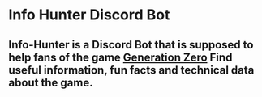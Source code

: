 # Info Hunter Discord Bot

## Info-Hunter is a Discord Bot that is supposed to help fans of the game [Generation Zero](https://store.steampowered.com/app/704270/Generation_Zero/) Find useful information, fun facts and technical data about the game.
